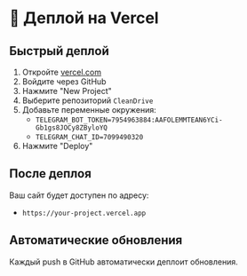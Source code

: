 # 🚀 Деплой на Vercel

## Быстрый деплой

1. Откройте [vercel.com](https://vercel.com)
2. Войдите через GitHub
3. Нажмите "New Project"
4. Выберите репозиторий `CleanDrive`
5. Добавьте переменные окружения:
   - `TELEGRAM_BOT_TOKEN=7954963884:AAFOLEMMTEAN6YCi-Gb1gs8JOCy8ZByloYQ`
   - `TELEGRAM_CHAT_ID=7099490320`
6. Нажмите "Deploy"

## После деплоя

Ваш сайт будет доступен по адресу:
- `https://your-project.vercel.app`

## Автоматические обновления

Каждый push в GitHub автоматически деплоит обновления.
